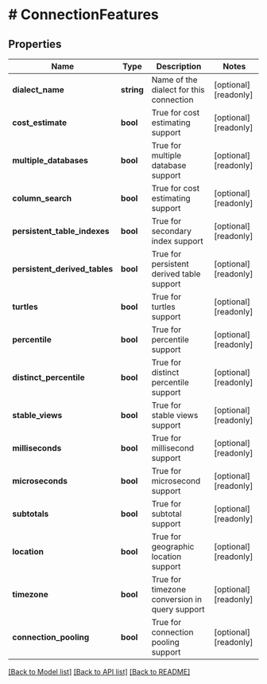 # # ConnectionFeatures

## Properties

Name | Type | Description | Notes
------------ | ------------- | ------------- | -------------
**dialect_name** | **string** | Name of the dialect for this connection | [optional] [readonly]
**cost_estimate** | **bool** | True for cost estimating support | [optional] [readonly]
**multiple_databases** | **bool** | True for multiple database support | [optional] [readonly]
**column_search** | **bool** | True for cost estimating support | [optional] [readonly]
**persistent_table_indexes** | **bool** | True for secondary index support | [optional] [readonly]
**persistent_derived_tables** | **bool** | True for persistent derived table support | [optional] [readonly]
**turtles** | **bool** | True for turtles support | [optional] [readonly]
**percentile** | **bool** | True for percentile support | [optional] [readonly]
**distinct_percentile** | **bool** | True for distinct percentile support | [optional] [readonly]
**stable_views** | **bool** | True for stable views support | [optional] [readonly]
**milliseconds** | **bool** | True for millisecond support | [optional] [readonly]
**microseconds** | **bool** | True for microsecond support | [optional] [readonly]
**subtotals** | **bool** | True for subtotal support | [optional] [readonly]
**location** | **bool** | True for geographic location support | [optional] [readonly]
**timezone** | **bool** | True for timezone conversion in query support | [optional] [readonly]
**connection_pooling** | **bool** | True for connection pooling support | [optional] [readonly]

[[Back to Model list]](../../README.md#models) [[Back to API list]](../../README.md#endpoints) [[Back to README]](../../README.md)
